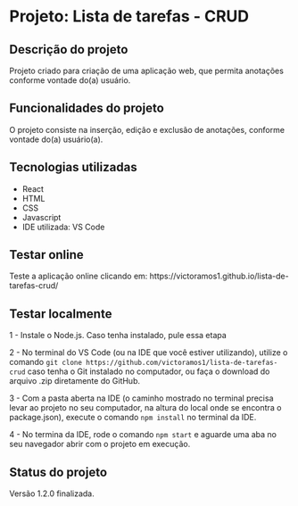 <h1>Projeto: Lista de tarefas - CRUD</h1>


<h2>Descrição do projeto</h2>

<p>Projeto criado para criação de uma aplicação web, que permita anotações conforme vontade do(a) usuário.</p>

<h2>Funcionalidades do projeto</h2>

<p>O projeto consiste na inserção, edição e exclusão de anotações, conforme vontade do(a) usuário(a).</p>

<h2>Tecnologias utilizadas</h2>

<ul>
    <li>React</li>
    <li>HTML</li>
    <li>CSS</li>
    <li>Javascript</li>
    <li>IDE utilizada: VS Code</li>
</ul>

<h2>Testar online</h2>

<p>Teste a aplicação online clicando em: https://victoramos1.github.io/lista-de-tarefas-crud/</p>

<h2>Testar localmente</h2>

<p>1 - Instale o Node.js. Caso tenha instalado, pule essa etapa</p>

<p>2 - No terminal do VS Code (ou na IDE que você estiver utilizando), utilize o comando <code>git clone https://github.com/victoramos1/lista-de-tarefas-crud</code> caso tenha o Git instalado no computador, ou faça o download do arquivo .zip diretamente do GitHub.</p>

<p>3 - Com a pasta aberta na IDE (o caminho mostrado no terminal precisa levar ao projeto no seu computador, na altura do local onde se encontra o package.json), execute o comando <code>npm install</code> no terminal da IDE.</p>

<p>4 - No termina da IDE, rode o comando <code>npm start</code> e aguarde uma aba no seu navegador abrir com o projeto em execução.</p>

<h2>Status do projeto</h2>

<p>Versão 1.2.0 finalizada.</p>
